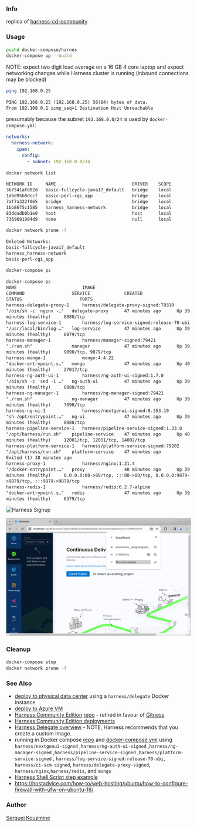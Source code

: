 ### Info 

replica of [harness-cd-community](https://github.com/harness/harness-cd-community)

### Usage

```sh
pushd docker-compose/harnes
docker-compose up --build
```
NOTE: expect two digit load average on  a 16 GB 4 core laptop and expect networking changes while Harness cluster is running (inbound connections may be blocked)

```sh
ping 192.168.0.25
```
```text
PING 192.168.0.25 (192.168.0.25) 56(84) bytes of data.
From 192.168.0.1 icmp_seq=1 Destination Host Unreachable

```
presumably because the subnet `192.168.0.0/24` is used by `docker-compose.yml`:
```yml
networks:
  harness-network:
    ipam:
      config:
        - subnet: 192.168.0.0/24

```
      
```sh
docker network list
```
```text
NETWORK ID     NAME                             DRIVER    SCOPE
3b7541afd02d   basic-fullcycle-java17_default   bridge    local
1d6d95b8dccf   basic-perl-cgi_app               bridge    local
7af7a322f065   bridge                           bridge    local
1bb8675c1585   harness_harness-network          bridge    local
83ddadb0b1e0   host                             host      local
7369691904d9   none                             null      local
```
```sh
docker network prune -f
```
```text
Deleted Networks:
basic-fullcycle-java17_default
harness_harness-network
basic-perl-cgi_app
```

```sh
docker-compose ps
```
```text
docker-compose ps 
NAME                         IMAGE                                       COMMAND                  SERVICE             CREATED             STATUS                      PORTS
harness-delegate-proxy-1     harness/delegate-proxy-signed:79310         "/bin/sh -c 'nginx -…"   delegate-proxy      47 minutes ago      Up 39 minutes (healthy)     8080/tcp
harness-log-service-1        harness/log-service-signed:release-70-ubi   "/usr/local/bin/log-…"   log-service         47 minutes ago      Up 39 minutes (healthy)     8079/tcp
harness-manager-1            harness/manager-signed:79421                "./run.sh"               manager             47 minutes ago      Up 39 minutes (healthy)     9090/tcp, 9879/tcp
harness-mongo-1              mongo:4.4.22                                "docker-entrypoint.s…"   mongo               47 minutes ago      Up 40 minutes (healthy)     27017/tcp
harness-ng-auth-ui-1         harness/ng-auth-ui-signed:1.7.0             "/bin/sh -c 'sed -i …"   ng-auth-ui          47 minutes ago      Up 39 minutes (healthy)     8080/tcp
harness-ng-manager-1         harness/ng-manager-signed:79421             "./run.sh"               ng-manager          47 minutes ago      Up 39 minutes (healthy)     7090/tcp
harness-ng-ui-1              harness/nextgenui-signed:0.353.10           "sh /opt/entrypoint.…"   ng-ui               47 minutes ago      Up 39 minutes (healthy)     8080/tcp
harness-pipeline-service-1   harness/pipeline-service-signed:1.33.8      "/opt/harness/run.sh"    pipeline-service    47 minutes ago      Up 40 minutes (healthy)     12001/tcp, 12011/tcp, 14002/tcp
harness-platform-service-1   harness/platform-service-signed:79202       "/opt/harness/run.sh"    platform-service    47 minutes ago      Exited (1) 38 minutes ago   
harness-proxy-1              harness/nginx:1.21.4                        "/docker-entrypoint.…"   proxy               40 minutes ago      Up 39 minutes (healthy)     0.0.0.0:80->80/tcp, :::80->80/tcp, 0.0.0.0:9879->9879/tcp, :::9879->9879/tcp
harness-redis-1              harness/redis:6.2.7-alpine                  "docker-entrypoint.s…"   redis               47 minutes ago      Up 39 minutes (healthy)     6379/tcp
```

![Harness Signup](https://github.com/sergueik/springboot_study/blob/master/basic-elk-cluster/screenshots/capture-harness-signup.png)

![Harness Login](https://github.com/sergueik/springboot_study/blob/master/basic-harness/screenshots/capture-harness-login.png)

### Cleanup
```sh
docker-compose stop
docker network prune -f
```
### See Also

  * [deploy to physical data center](https://developer.harness.io/docs/continuous-delivery/get-started/cd-tutorials/pdc) using a `harness/delegate` Docker instance
  * [deploy to Azure VM](https://developer.harness.io/docs/continuous-delivery/get-started/cd-tutorials/azure)
  * [Harness Community Edition](https://developer.harness.io/docs/continuous-delivery/deploy-srv-diff-platforms/community-ed/harness-community-edition-quickstart) [repo](https://github.com/harness/harness-cd-community/tree/main) - retired in favour of [Gitness](https://gitness.com/)
  * [Harness Community Edition deployments](https://developer.harness.io/docs/continuous-delivery/deploy-srv-diff-platforms/community-ed/harness-community-edition-quickstart)
  * [Harness Delegate overview](https://developer.harness.io/docs/platform/delegates/delegate-concepts/delegate-overview) - NOTE, Harness recommends that you create a custom image.
  * running  in Docker compose [repo](https://github.com/harness/harness-cd-community) and [docker-compose.yml](https://github.com/harness/harness-cd-community/blob/main/docker-compose/harness/docker-compose.yml)  using `harness/nextgenui-signed` ,`harness/ng-auth-ui-signed` ,`harness/ng-manager-signed` ,`harness/pipeline-service-signed` ,`harness/platform-service-signed` , `harness/log-service-signed:release-70-ubi`, `harness/ci-scm-signed`, `harness/delegate-proxy-signed`, `harness/nginx`,`harness/redis`, and `mongo`
  * [Harness Shell Script step example](https://developer.harness.io/docs/continuous-delivery/x-platform-cd-features/cd-steps/utilities/shell-script-step)
  * https://hostadvice.com/how-to/web-hosting/ubuntu/how-to-configure-firewall-with-ufw-on-ubuntu-18/

### Author
[Serguei Kouzmine](kouzmine_serguei@yahoo.com)
